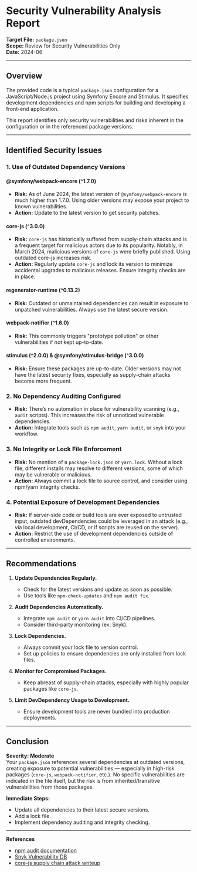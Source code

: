 # Security Vulnerability Analysis Report

**Target File:** `package.json`  
**Scope:** Review for Security Vulnerabilities Only  
**Date:** 2024-06

---

## Overview

The provided code is a typical `package.json` configuration for a JavaScript/Node.js project using Symfony Encore and Stimulus. It specifies development dependencies and npm scripts for building and developing a front-end application.

This report identifies only security vulnerabilities and risks inherent in the configuration or in the referenced package versions.

---

## Identified Security Issues

### 1. **Use of Outdated Dependency Versions**

#### @symfony/webpack-encore (^1.7.0)
- **Risk:** As of June 2024, the latest version of `@symfony/webpack-encore` is much higher than 1.7.0. Using older versions may expose your project to known vulnerabilities.
- **Action:** Update to the latest version to get security patches.

#### core-js (^3.0.0)
- **Risk:** `core-js` has historically suffered from supply-chain attacks and is a frequent target for malicious actors due to its popularity. Notably, in March 2024, malicious versions of `core-js` were briefly published. Using outdated core-js increases risk.
- **Action:** Regularly update `core-js` and lock its version to minimize accidental upgrades to malicious releases. Ensure integrity checks are in place.

#### regenerator-runtime (^0.13.2)
- **Risk:** Outdated or unmaintained dependencies can result in exposure to unpatched vulnerabilities. Always use the latest secure version.

#### webpack-notifier (^1.6.0)
- **Risk:** This commonly triggers "prototype pollution" or other vulnerabilities if not kept up-to-date.

#### stimulus (^2.0.0) & @symfony/stimulus-bridge (^3.0.0)
- **Risk:** Ensure these packages are up-to-date. Older versions may not have the latest security fixes, especially as supply-chain attacks become more frequent.

### 2. **No Dependency Auditing Configured**

- **Risk:** There’s no automation in place for vulnerability scanning (e.g., `audit` scripts). This increases the risk of unnoticed vulnerable dependencies.
- **Action:** Integrate tools such as `npm audit`, `yarn audit`, or `snyk` into your workflow.

### 3. **No Integrity or Lock File Enforcement**

- **Risk:** No mention of a `package-lock.json` or `yarn.lock`. Without a lock file, different installs may resolve to different versions, some of which may be vulnerable or malicious.
- **Action:** Always commit a lock file to source control, and consider using npm/yarn integrity checks.

### 4. **Potential Exposure of Development Dependencies**

- **Risk:** If server-side code or build tools are ever exposed to untrusted input, outdated devDependencies could be leveraged in an attack (e.g., via local development, CI/CD, or if scripts are reused on the server).
- **Action:** Restrict the use of development dependencies outside of controlled environments.

---

## Recommendations

1. **Update Dependencies Regularly.**
    - Check for the latest versions and update as soon as possible.
    - Use tools like `npm-check-updates` and `npm audit fix`.

2. **Audit Dependencies Automatically.**
    - Integrate `npm audit` or `yarn audit` into CI/CD pipelines.
    - Consider third-party monitoring (ex: Snyk).

3. **Lock Dependencies.**
    - Always commit your lock file to version control.
    - Set up policies to ensure dependencies are only installed from lock files.

4. **Monitor for Compromised Packages.**
    - Keep abreast of supply-chain attacks, especially with highly popular packages like `core-js`.

5. **Limit DevDependency Usage to Development.**
    - Ensure development tools are never bundled into production deployments.

---

## Conclusion

**Severity: Moderate**  
Your `package.json` references several dependencies at outdated versions, creating exposure to potential vulnerabilities — especially in high-risk packages (`core-js`, `webpack-notifier`, etc.). No specific vulnerabilities are indicated in the file itself, but the risk is from inherited/transitive vulnerabilities from those packages.

**Immediate Steps:**
- Update all dependencies to their latest secure versions.
- Add a lock file.
- Implement dependency auditing and integrity checking.

---

**References**
- [npm audit documentation](https://docs.npmjs.com/cli/v8/commands/npm-audit)
- [Snyk Vulnerability DB](https://snyk.io/vuln)
- [core-js supply chain attack writeup](https://blog.sonatype.com/another-day-another-npm-package-hijack-core-js-compromised)